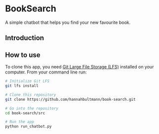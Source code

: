 # BookSearch
A simple chatbot that helps you find your new favourite book.

## Introduction


## How to use
To clone this app, you need [Git Large File Storage (LFS)](https://git-lfs.com) installed on your computer. 
From your command line run:

```bash
# Initialize Git LFS
git lfs install

# Clone this repository
git clone https://github.com/hannahbultmann/book-search.git

# Go into the repository
cd book-search/src

# Run the app
python run_chatbot.py
```
